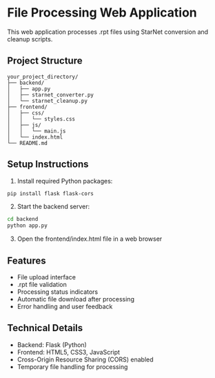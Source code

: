 # File Processing Web Application

This web application processes .rpt files using StarNet conversion and cleanup scripts.

## Project Structure
```
your_project_directory/
├── backend/
│   ├── app.py
│   ├── starnet_converter.py
│   └── starnet_cleanup.py
├── frontend/
│   ├── css/
│   │   └── styles.css
│   ├── js/
│   │   └── main.js
│   └── index.html
└── README.md
```

## Setup Instructions

1. Install required Python packages:
```bash
pip install flask flask-cors
```

2. Start the backend server:
```bash
cd backend
python app.py
```

3. Open the frontend/index.html file in a web browser

## Features
- File upload interface
- .rpt file validation
- Processing status indicators
- Automatic file download after processing
- Error handling and user feedback

## Technical Details
- Backend: Flask (Python)
- Frontend: HTML5, CSS3, JavaScript
- Cross-Origin Resource Sharing (CORS) enabled
- Temporary file handling for processing